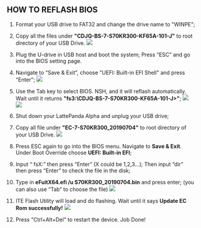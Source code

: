## HOW TO REFLASH BIOS

1. Format your USB drive to FAT32 and change the drive name to "WINPE";
2. Copy all the files under **"CDJQ-BS-7-S70KR300-KF65A-101-J"** to root directory of your USB Drive.
 ![](https://www.lattepanda.com/wp-content/uploads/2020/06/Untitled.png)
3. Plug the U-drive in USB host and boot the system; Press “ESC” and go into the BIOS setting page.
4. Navigate to “Save & Exit”, choose "UEFI: Built-in EFI Shell" and press “Enter";
 ![](https://www.lattepanda.com/wp-content/uploads/2019/08/Alpha-BIOS-reflash01.jpg)
5. Use the Tab key to select BIOS. NSH, and it will reflash automatically. Wait until it returns **"fs3:\CDJQ-BS-7-S70KR300-KF65A-101-J>"**;
 ![](https://www.lattepanda.com/wp-content/uploads/2020/06/8100Y-auto-BIOS-01.jpg)
 ![](https://www.lattepanda.com/wp-content/uploads/2020/06/8100Y-auto-BIOS-02.jpg)
6. Shut down your LattePanda Alpha and unplug your USB drive;


7. Copy all file under **"EC-7-S70KR300_20190704"** to root directory of your USB Drive.
 ![](https://www.lattepanda.com/wp-content/uploads/2020/06/Untitled2.png)
8. Press ESC again to go into the BIOS menu. Navigate to **Save & Exit**. Under Boot Override choose **UEFI: Built-in EFI**;
9. Input “ fsX:” then press “Enter” (X could be 1,2,3…); Then input “dir” then press “Enter” to check the file in the disk;
10. Type in **eFuitX64.efi /u S70KR300_20190704.bin** and press enter; (you can also use “Tab” to choose the file)
 ![](https://www.lattepanda.com/wp-content/uploads/2020/06/8100Y-auto-BIOS-03.jpg)
11. ITE Flash Utility will load and do flashing. Wait until it says **Update EC Rom successfully!**
 ![](https://www.lattepanda.com/wp-content/uploads/2020/06/8100Y-auto-BIOS-04.jpg)
12. Press "Ctrl+Alt+Del" to restart the device. Job Done!

